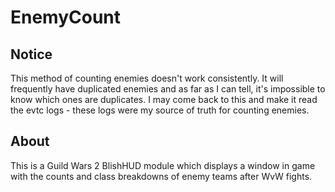 EnemyCount
======

## Notice
This method of counting enemies doesn't work consistently.  It will frequently have duplicated enemies and as far as I can tell, it's impossible to know which ones are duplicates.  I may come back to this and make it read the evtc logs - these logs were my source of truth for counting enemies.

## About
This is a Guild Wars 2 BlishHUD module which displays a window in game with the counts and class breakdowns of enemy teams after WvW fights.
